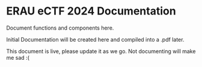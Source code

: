 # ERAU eCTF 2024 Documentation

Document functions and components here.

Initial Documentation will be created here and compiled into a .pdf later.

This document is live, please update it as we go. Not documenting will make me sad :(